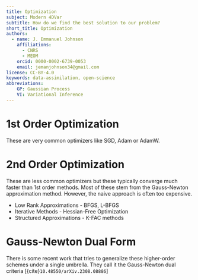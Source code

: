 ```yaml
---
title: Optimization
subject: Modern 4DVar
subtitle: How do we find the best solution to our problem?
short_title: Optimization
authors:
  - name: J. Emmanuel Johnson
    affiliations:
      - CNRS
      - MEOM
    orcid: 0000-0002-6739-0053
    email: jemanjohnson34@gmail.com
license: CC-BY-4.0
keywords: data-assimilation, open-science
abbreviations:
    GP: Gaussian Process
    VI: Variational Inference
---
```



# 1st Order Optimization

These are very common optimizers like SGD, Adam or AdamW.


# 2nd Order Optimization

These are less common optimizers but these typically converge much faster than 1st order methods. 
Most of these stem from the Gauss-Newton approximation method.
However, the naive approach is often too expensive.

* Low Rank Approximations - BFGS, L-BFGS
* Iterative Methods - Hessian-Free Optimization
* Structured Approximations - K-FAC methods


# Gauss-Newton Dual Form

There is some recent work that tries to generalize these higher-order schemes under a single umbrella.
They call it the Gauss-Newton dual criteria [{cite}`10.48550/arXiv.2308.08886`]